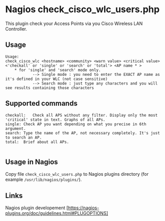 # Nagios check_cisco_wlc_users.php

This plugin check your Access Points via you Cisco Wireless LAN Controller.

## Usage
```
Usage:
check_cisco_wlc <hostname> <community> <warn value> <critical value> <'checkall' or 'single' or 'search' or 'total'> <AP name * >
	* for 'single' and 'search' mode only.
			--> Single mode : you need to enter the EXACT AP name as it's defined in your WLC (not case sensitive)
			--> Search mode : just type any characters and you will see results containing those characters
```

## Supported commands 
```
checkall:	Check all APS without any filter. Display only the most 'critical' state in text. Graphs of all APs.
single:	Check AP you want depending on what you precise in 6th argument.
search:	Type the name of the AP, not necessary completely. It's just to search an AP.
total:	Brief about all APs.
				   
```

## Usage in Nagios

Copy file `check_cisco_wlc_users.php` to Nagios plugins directory (for example `/usr/lib/nagios/plugins/`).

## Links

Nagios plugin developement [https://nagios-plugins.org/doc/guidelines.html#PLUGOPTIONS]
